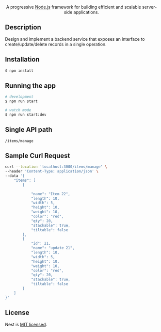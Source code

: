 

  <p align="center">A progressive <a href="http://nodejs.org" target="_blank">Node.js</a> framework for building efficient and scalable server-side applications.</p>


## Description

Design and implement a backend service that exposes an interface to create/update/delete records in a single
operation.

## Installation

```bash
$ npm install
```

## Running the app

```bash
# development
$ npm run start

# watch mode
$ npm run start:dev
```

## Single API path
```/items/manage```


## Sample Curl Request

```bash
curl --location 'localhost:3000/items/manage' \
--header 'Content-Type: application/json' \
--data '{
    "items": [
        {
            
            "name": "Item 22",
            "length": 10,
            "width": 5,
            "height": 10,
            "weight": 10,
            "color": "red",
            "qty": 20,
            "stackable": true,
            "tiltable": false
        },
        {
            "id": 21,
            "name": "update 21",
            "length": 10,
            "width": 5,
            "height": 10,
            "weight": 10,
            "color": "red",
            "qty": 20,
            "stackable": true,
            "tiltable": false
        }      
    ]
}'
```



## License

Nest is [MIT licensed](LICENSE).
